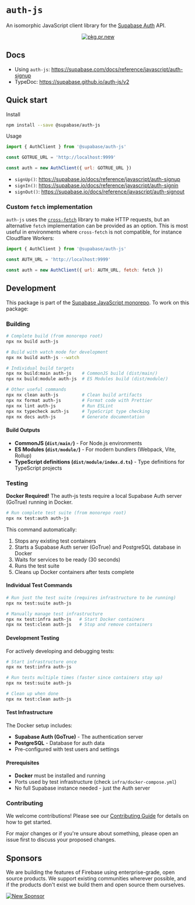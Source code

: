 # `auth-js`

An isomorphic JavaScript client library for the [Supabase Auth](https://github.com/supabase/auth) API.

<div align="center">

[![pkg.pr.new](https://pkg.pr.new/badge/supabase/auth-js)](https://pkg.pr.new/~/supabase/auth-js)

</div>

## Docs

- Using `auth-js`: https://supabase.com/docs/reference/javascript/auth-signup
- TypeDoc: https://supabase.github.io/auth-js/v2

## Quick start

Install

```bash
npm install --save @supabase/auth-js
```

Usage

```js
import { AuthClient } from '@supabase/auth-js'

const GOTRUE_URL = 'http://localhost:9999'

const auth = new AuthClient({ url: GOTRUE_URL })
```

- `signUp()`: https://supabase.io/docs/reference/javascript/auth-signup
- `signIn()`: https://supabase.io/docs/reference/javascript/auth-signin
- `signOut()`: https://supabase.io/docs/reference/javascript/auth-signout

### Custom `fetch` implementation

`auth-js` uses the [`cross-fetch`](https://www.npmjs.com/package/cross-fetch) library to make HTTP requests, but an alternative `fetch` implementation can be provided as an option. This is most useful in environments where `cross-fetch` is not compatible, for instance Cloudflare Workers:

```js
import { AuthClient } from '@supabase/auth-js'

const AUTH_URL = 'http://localhost:9999'

const auth = new AuthClient({ url: AUTH_URL, fetch: fetch })
```

## Development

This package is part of the [Supabase JavaScript monorepo](https://github.com/supabase/supabase-js). To work on this package:

### Building

```bash
# Complete build (from monorepo root)
npx nx build auth-js

# Build with watch mode for development
npx nx build auth-js --watch

# Individual build targets
npx nx build:main auth-js    # CommonJS build (dist/main/)
npx nx build:module auth-js  # ES Modules build (dist/module/)

# Other useful commands
npx nx clean auth-js         # Clean build artifacts
npx nx format auth-js        # Format code with Prettier
npx nx lint auth-js          # Run ESLint
npx nx typecheck auth-js     # TypeScript type checking
npx nx docs auth-js          # Generate documentation
```

#### Build Outputs

- **CommonJS (`dist/main/`)** - For Node.js environments
- **ES Modules (`dist/module/`)** - For modern bundlers (Webpack, Vite, Rollup)
- **TypeScript definitions (`dist/module/index.d.ts`)** - Type definitions for TypeScript projects

### Testing

**Docker Required!** The auth-js tests require a local Supabase Auth server (GoTrue) running in Docker.

```bash
# Run complete test suite (from monorepo root)
npx nx test:auth auth-js
```

This command automatically:

1. Stops any existing test containers
2. Starts a Supabase Auth server (GoTrue) and PostgreSQL database in Docker
3. Waits for services to be ready (30 seconds)
4. Runs the test suite
5. Cleans up Docker containers after tests complete

#### Individual Test Commands

```bash
# Run just the test suite (requires infrastructure to be running)
npx nx test:suite auth-js

# Manually manage test infrastructure
npx nx test:infra auth-js   # Start Docker containers
npx nx test:clean auth-js   # Stop and remove containers
```

#### Development Testing

For actively developing and debugging tests:

```bash
# Start infrastructure once
npx nx test:infra auth-js

# Run tests multiple times (faster since containers stay up)
npx nx test:suite auth-js

# Clean up when done
npx nx test:clean auth-js
```

#### Test Infrastructure

The Docker setup includes:

- **Supabase Auth (GoTrue)** - The authentication server
- **PostgreSQL** - Database for auth data
- Pre-configured with test users and settings

#### Prerequisites

- **Docker** must be installed and running
- Ports used by test infrastructure (check `infra/docker-compose.yml`)
- No full Supabase instance needed - just the Auth server

### Contributing

We welcome contributions! Please see our [Contributing Guide](../../../CONTRIBUTING.md) for details on how to get started.

For major changes or if you're unsure about something, please open an issue first to discuss your proposed changes.

## Sponsors

We are building the features of Firebase using enterprise-grade, open source products. We support existing communities wherever possible, and if the products don't exist we build them and open source them ourselves.

[![New Sponsor](https://user-images.githubusercontent.com/10214025/90518111-e74bbb00-e198-11ea-8f88-c9e3c1aa4b5b.png)](https://github.com/sponsors/supabase)
